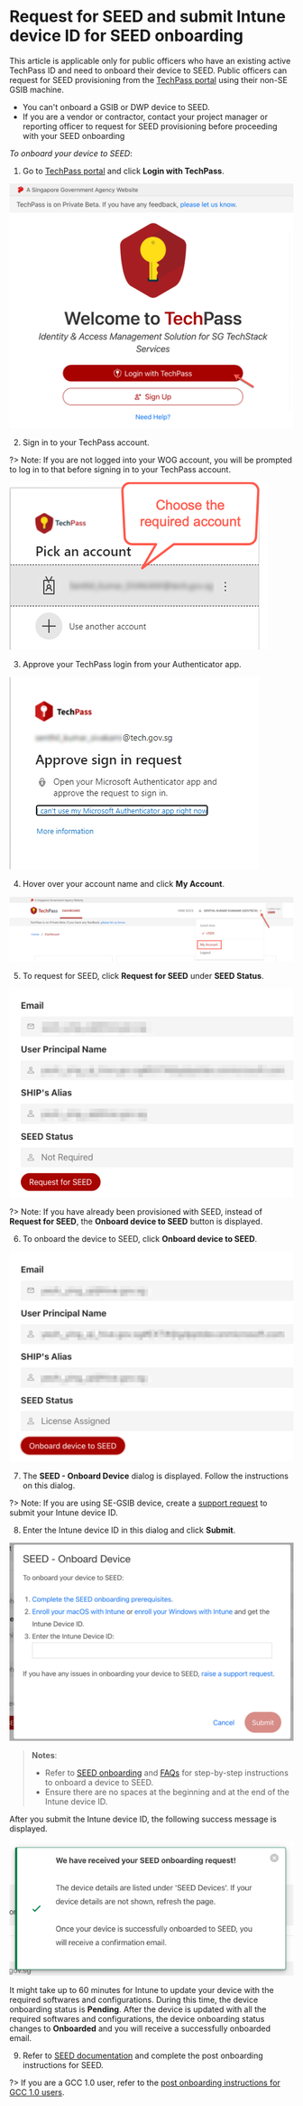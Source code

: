 # Request for SEED and submit Intune device ID for SEED onboarding

This article is applicable only for public officers who have an existing active TechPass ID and need to onboard their device to SEED. Public officers can request for SEED provisioning from the [TechPass portal](https://portal.techpass.suite.gov.sg/public/home) using their non-SE GSIB machine.

<div class="warn">
<ul>
<li>You can't onboard a GSIB or DWP device to SEED.</li>
<li>If you are a vendor or contractor, contact your project manager or reporting officer to request for SEED provisioning before proceeding with your SEED onboarding</li>
</ul>
</div>


_To onboard your device to SEED_:

1. Go to [TechPass portal](https://portal.techpass.suite.gov.sg) and click **Login with TechPass**.

<kbd>![log in](assets/images/onboarding/po-non-se/log-in-with-techpass.png ':size=90%')</kbd>

2. Sign in to your TechPass account.

?> Note: If you are not logged into your WOG account, you will be prompted to log in to that before signing in to your TechPass account.

<kbd>![choose-account](assets/images/onboarding/po-non-se/choose-account.png)</kbd>

3. Approve your TechPass login from your Authenticator app.

<kbd>![approve-signin](assets/images/onboarding/po-non-se/approve-sign-in.png)</kbd>

4. Hover over your account name and click **My Account**.

<kbd>![view-account](assets/images/onboarding/po-non-se/view-account-or-profile.png)</kbd>

5. To request for SEED, click **Request for SEED** under **SEED Status**.

<kbd>![request-for-seed](assets/images/seed/request-for-seed.png)</kbd>

?> Note:  If you have already been provisioned with SEED, instead of **Request for SEED**, the **Onboard device to SEED** button is displayed.

6. To onboard the device to SEED, click **Onboard device to SEED**.

<kbd>![onboard-device-to-seed](assets/images/seed/licence-assigned-onboard-device.png)</kbd>  

7. The **SEED - Onboard Device** dialog is displayed. Follow the instructions on this dialog.

?> Note: If you are using SE-GSIB device, create a [support request](https://form.gov.sg/#!/5f69797d0666cb0011cc59da) to submit your Intune device ID.

8. Enter the Intune device ID in this dialog and click **Submit**.

<kbd>![instructions-to-onboard-device-to-seed](assets/images/seed/onboard-device.png)</kbd>

> **Notes**:
>- Refer to [SEED onboarding](https://docs.developer.tech.gov.sg/docs/security-suite-for-engineering-endpoint-devices/#/onboard-device/onboard-device-to-seed) and [FAQs](https://docs.developer.tech.gov.sg/docs/security-suite-for-engineering-endpoint-devices/#/faqs/seed-faqs) for step-by-step instructions to onboard a device to SEED.
>- Ensure there are no spaces at the beginning and at the end of the Intune device ID.

After you submit the Intune device ID, the following success message is displayed.

<kbd>![onboard-device-success](assets/images/seed/onboard-device-success.png)</kbd>

 It might take up to 60 minutes for Intune to update your device with the required softwares and configurations. During this time, the device onboarding status is **Pending**. After the device is updated with all the required softwares and configurations, the device onboarding status changes to **Onboarded** and you will receive a successfully onboarded email.

9. Refer to [SEED documentation](https://docs.developer.tech.gov.sg/docs/security-suite-for-engineering-endpoint-devices/#/) and complete the post onboarding instructions for SEED.

?> If you are a GCC 1.0 user, refer to the [post onboarding instructions for GCC 1.0 users](https://docs.developer.tech.gov.sg/docs/security-suite-for-engineering-endpoint-devices/#/post-onboarding-instructions/gcc-1.0-users).

